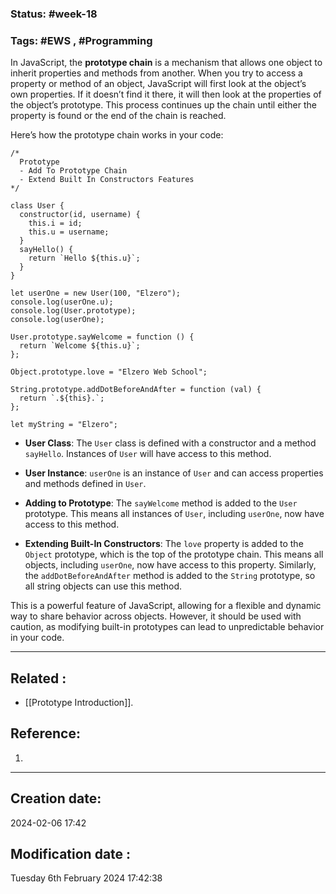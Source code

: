 
### Status: #week-18

### Tags: #EWS  , #Programming 

In JavaScript, the **prototype chain** is a mechanism that allows one object to inherit properties and methods from another. When you try to access a property or method of an object, JavaScript will first look at the object’s own properties. If it doesn’t find it there, it will then look at the properties of the object’s prototype. This process continues up the chain until either the property is found or the end of the chain is reached.

Here’s how the prototype chain works in your code:

```JS
/*
  Prototype
  - Add To Prototype Chain
  - Extend Built In Constructors Features
*/

class User {
  constructor(id, username) {
    this.i = id;
    this.u = username;
  }
  sayHello() {
    return `Hello ${this.u}`;
  }
}

let userOne = new User(100, "Elzero");
console.log(userOne.u);
console.log(User.prototype);
console.log(userOne);

User.prototype.sayWelcome = function () {
  return `Welcome ${this.u}`;
};

Object.prototype.love = "Elzero Web School";

String.prototype.addDotBeforeAndAfter = function (val) {
  return `.${this}.`;
};

let myString = "Elzero";
````

- **User Class**: The `User` class is defined with a constructor and a method `sayHello`. Instances of `User` will have access to this method.
    
- **User Instance**: `userOne` is an instance of `User` and can access properties and methods defined in `User`.
    
- **Adding to Prototype**: The `sayWelcome` method is added to the `User` prototype. This means all instances of `User`, including `userOne`, now have access to this method.
    
- **Extending Built-In Constructors**: The `love` property is added to the `Object` prototype, which is the top of the prototype chain. This means all objects, including `userOne`, now have access to this property. Similarly, the `addDotBeforeAndAfter` method is added to the `String` prototype, so all string objects can use this method.
    

This is a powerful feature of JavaScript, allowing for a flexible and dynamic way to share behavior across objects. However, it should be used with caution, as modifying built-in prototypes can lead to unpredictable behavior in your code.

______________________________________________________________________


## Related : 

- [[Prototype Introduction]].

## Reference: 

1.  


---

  ## Creation date: 
  
  2024-02-06 17:42 
  
  
   ## Modification date :
   
   Tuesday 6th February 2024 17:42:38